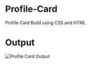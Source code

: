 # Profile-Card
Profile Card Build using CSS and HTML
# Output

![Profile Card Output]([https://upload.wikimedia.org/wikipedia/commons/4/48/Markdown-mark.svg](https://blogger.googleusercontent.com/img/b/R29vZ2xl/AVvXsEig4QWGa1URgZl2jf4krUFNoJBSE31Qzo96IxSgMbtGzwngDts3AMVb9UzjTcdh4rq-GezYP7GBhHJFe3KJPHpdT_KjDDfGQBbWxTW6J5qJnNqOvV7_bT7crySrNeOWTeicfLcnI684dKvPrJ86AN_ZxSjTkwwOv1dTAk-UhatHSmgKEVDU3x_PP7yVSxQ/s1600/css-profile-card.png)https://blogger.googleusercontent.com/img/b/R29vZ2xl/AVvXsEig4QWGa1URgZl2jf4krUFNoJBSE31Qzo96IxSgMbtGzwngDts3AMVb9UzjTcdh4rq-GezYP7GBhHJFe3KJPHpdT_KjDDfGQBbWxTW6J5qJnNqOvV7_bT7crySrNeOWTeicfLcnI684dKvPrJ86AN_ZxSjTkwwOv1dTAk-UhatHSmgKEVDU3x_PP7yVSxQ/s1600/css-profile-card.png])  
